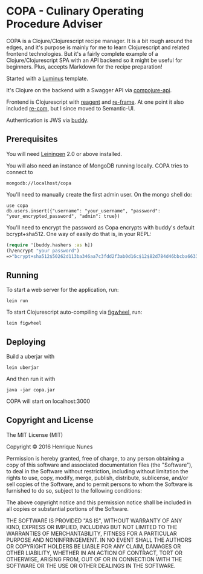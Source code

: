 # COPA - Culinary Operating Procedure Adviser

COPA is a Clojure/Clojurescript recipe manager. It is a bit rough around the edges, and it's purpose is mainly for me to learn Clojurescript and related frontend technologies. But it's a fairly complete example of a Clojure/Clojurescript SPA with an API backend so it might be useful for beginners. Plus, accepts Markdown for the recipe preparation!

Started with a [Luminus][1] template.

It's Clojure on the backend with a Swagger API via [compojure-api][2].

Frontend is Clojurescript with [reagent][3] and [re-frame][4]. At one point it also included [re-com][5], but I since moved to Semantic-UI.

Authentication is JWS via [buddy][6].

[1]: http://www.luminusweb.net
[2]: https://github.com/metosin/compojure-api
[3]: https://github.com/reagent-project/reagent
[4]: https://github.com/Day8/re-frame
[5]: https://github.com/Day8/re-com
[6]: https://github.com/funcool/buddy

## Prerequisites

You will need [Leiningen][7] 2.0 or above installed.

[7]: https://github.com/technomancy/leiningen

You will also need an instance of MongoDB running locally. COPA tries to connect to

    mongodb://localhost/copa

You'll need to manually create the first admin user. On the mongo shell do:

    use copa
    db.users.insert({"username": "your_username", "password": "your_encrypted_password", "admin": true})

You'll need to encrypt the password as Copa encrypts with buddy's default bcrypt+sha512. One way of easily do that is, in your REPL:

```clojure
(require '[buddy.hashers :as h])
(h/encrypt "your password")
=>"bcrypt+sha512$50262d113ba346aa7c3fdd2f3ab0d16c$12$82d784d46bbcba663344865a98129cb30f46bcb5a3912e30"
```

## Running

To start a web server for the application, run:

    lein run

To start Clojurescript auto-compiling via [figwheel][8], run:

    lein figwheel

[8]: https://github.com/bhauman/lein-figwheel

## Deploying

Build a uberjar with

    lein uberjar

And then run it with

    java -jar copa.jar

COPA will start on localhost:3000

## Copyright and License

The MIT License (MIT)

Copyright © 2016 Henrique Nunes

Permission is hereby granted, free of charge, to any person obtaining a copy of
this software and associated documentation files (the "Software"), to deal in
the Software without restriction, including without limitation the rights to
use, copy, modify, merge, publish, distribute, sublicense, and/or sell copies of
the Software, and to permit persons to whom the Software is furnished to do so,
subject to the following conditions:

The above copyright notice and this permission notice shall be included in all
copies or substantial portions of the Software.

THE SOFTWARE IS PROVIDED "AS IS", WITHOUT WARRANTY OF ANY KIND, EXPRESS OR
IMPLIED, INCLUDING BUT NOT LIMITED TO THE WARRANTIES OF MERCHANTABILITY, FITNESS
FOR A PARTICULAR PURPOSE AND NONINFRINGEMENT. IN NO EVENT SHALL THE AUTHORS OR
COPYRIGHT HOLDERS BE LIABLE FOR ANY CLAIM, DAMAGES OR OTHER LIABILITY, WHETHER
IN AN ACTION OF CONTRACT, TORT OR OTHERWISE, ARISING FROM, OUT OF OR IN
CONNECTION WITH THE SOFTWARE OR THE USE OR OTHER DEALINGS IN THE SOFTWARE.

